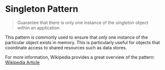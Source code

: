 # Singleton Pattern

> Guarantee that there is only one instance of the _singleton_ object within an application.

This pattern is commonly used to ensure that only one instance of the particular object exists in memory. This is particularly useful for objects that coordinate access to shared resources such as data stores.

For more information, Wikipedia provides a great overview of the pattern: [Wikipedia Article](https://en.wikipedia.org/wiki/Singleton_pattern)